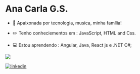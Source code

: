 # Ana Carla G.S.


- :blue_heart: Apaixonada por  tecnologia, musica, minha família!

- :pencil2: Tenho conheciementos em : JavaScript, HTML and Css.
- :computer: Estou aprendendo : Angular, Java, React js e .NET C#;



<p>
  <a href= "https://github.com/Anacarlags/github-readme-stats">
    <img src= "https://github-readme-stats.vercel.app/api/top-langs/?username=Anacarlags&layout=compact">
  </a>
</p>

[![linkedin](https://i.ibb.co/GCTcBjk/linkedin2.png)](https://www.linkedin.com/in/ana-carla-gs-lta)
